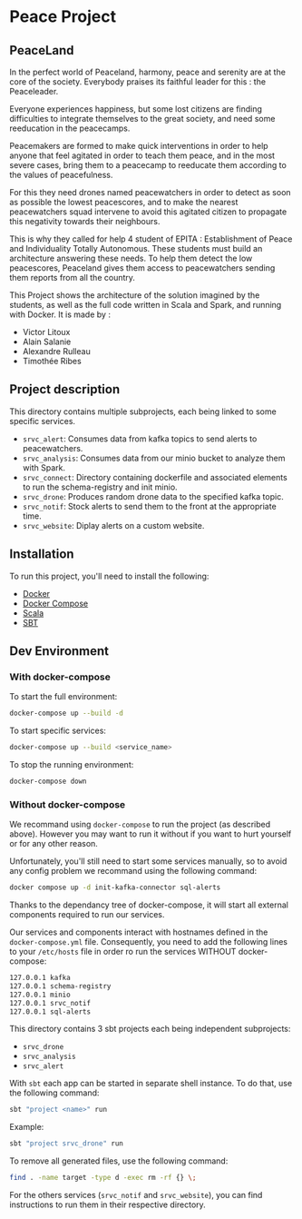 # Peace Project

## PeaceLand

In the perfect world of Peaceland, harmony, peace and serenity are at the core of the society. Everybody praises its faithful leader for this : the Peaceleader.

Everyone experiences happiness, but some lost citizens are finding difficulties to integrate themselves to the great society, and need some reeducation in the peacecamps.

Peacemakers are formed to make quick interventions in order to help anyone that feel agitated in order to teach them peace, and in the most severe cases, bring them to a peacecamp to reeducate them according to the values of peacefulness.

For this they need drones named peacewatchers in order to detect as soon as possible the lowest peacescores, and to make the nearest peacewatchers squad intervene to avoid this agitated citizen to propagate this negativity towards their neighbours.

This is why they called for help 4 student of EPITA : Establishment of Peace and Individuality Totally Autonomous. These students must build an architecture answering these needs. To help them detect the low peacescores, Peaceland gives them access to peacewatchers sending them reports from all the country.

This Project shows the architecture of the solution imagined by the students, as well as the full code written in Scala and Spark, and running with Docker. It is made by :

- Victor Litoux
- Alain Salanie
- Alexandre Rulleau
- Timothée Ribes

## Project description

This directory contains multiple subprojects, each being linked to some specific services.

- `srvc_alert`: Consumes data from kafka topics to send alerts to peacewatchers.
- `srvc_analysis`: Consumes data from our minio bucket to analyze them with Spark.
- `srvc_connect`: Directory containing dockerfile and associated elements to run the schema-registry and init minio.
- `srvc_drone`: Produces random drone data to the specified kafka topic.
- `srvc_notif`: Stock alerts to send them to the front at the appropriate time.
- `srvc_website`: Diplay alerts on a custom website.

## Installation

To run this project, you'll need to install the following:

- [Docker](https://docs.docker.com/engine/install/)
- [Docker Compose](https://docs.docker.com/compose/install/)
- [Scala](https://www.scala-lang.org/download/)
- [SBT](https://www.scala-sbt.org/download.html)

## Dev Environment

### With docker-compose

To start the full environment:

```sh
docker-compose up --build -d
```

To start specific services:

```sh
docker-compose up --build <service_name>
```

To stop the running environment:

```sh
docker-compose down
```

### Without docker-compose

We recommand using `docker-compose` to run the project (as described above).
However you may want to run it without if you want to hurt yourself or for any other reason.

Unfortunately, you'll still need to start some services manually, so to avoid any config problem we recommand using the following command:

```sh
docker compose up -d init-kafka-connector sql-alerts
```

Thanks to the dependancy tree of docker-compose, it will start all external components required to run our services.

Our services and components interact with hostnames defined in the `docker-compose.yml` file.
Consequently, you need to add the following lines to your `/etc/hosts` file in order ro run the services WITHOUT docker-compose:

```txt
127.0.0.1 kafka
127.0.0.1 schema-registry
127.0.0.1 minio
127.0.0.1 srvc_notif
127.0.0.1 sql-alerts
```

This directory contains 3 sbt projects each being independent subprojects:

- `srvc_drone`
- `srvc_analysis`
- `srvc_alert`

With `sbt` each app can be started in separate shell instance.
To do that, use the following command:

```sh
sbt "project <name>" run
```

Example:

```sh
sbt "project srvc_drone" run
```

To remove all generated files, use the following command:

```sh
find . -name target -type d -exec rm -rf {} \;
```

For the others services (`srvc_notif` and `srvc_website`), you can find instructions to run them in their respective directory.
